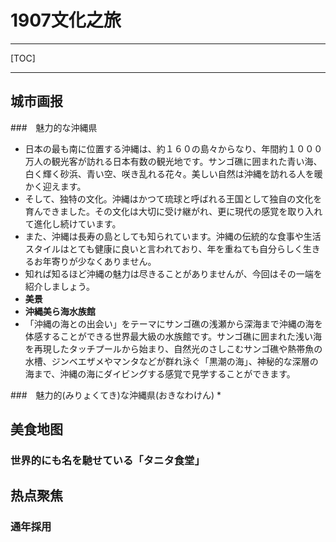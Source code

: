 # 1907文化之旅

***
[TOC]
***

## 城市画报
###　魅力的な沖縄県
* 日本の最も南に位置する沖縄は、約１６０の島々からなり、年間約１０００万人の観光客が訪れる日本有数の観光地です。サンゴ礁に囲まれた青い海、白く輝く砂浜、青い空、咲き乱れる花々。美しい自然は沖縄を訪れる人を暖かく迎えます。
* そして、独特の文化。沖縄はかつて琉球と呼ばれる王国として独自の文化を育んできました。その文化は大切に受け継がれ、更に現代の感覚を取り入れて進化し続けています。
* また、沖縄は長寿の島としても知られています。沖縄の伝統的な食事や生活スタイルはとても健康に良いと言われており、年を重ねても自分らしく生きるお年寄りが少なくありません。
* 知れば知るほど沖縄の魅力は尽きることがありませんが、今回はその一端を紹介しましょう。
* **美景**
* **沖縄美ら海水族館**
* 「沖縄の海との出会い」をテーマにサンゴ礁の浅瀬から深海まで沖縄の海を体感することができる世界最大級の水族館です。サンゴ礁に囲まれた浅い海を再現したタッチプールから始まり、自然光のさしこむサンゴ礁や熱帯魚の水槽、ジンベエザメやマンタなどが群れ泳ぐ「黒潮の海」、神秘的な深層の海まで、沖縄の海にダイビングする感覚で見学することができます。

###　魅力的(みりょくてき)な沖縄県(おきなわけん)
* 
## 美食地图
### 世界的にも名を馳せている「タニタ食堂」
## 热点聚焦
### 通年採用
